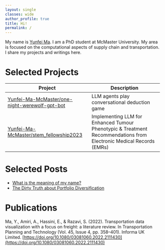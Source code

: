 ```yaml
---
layout: single
classes: wide
author_profile: true
title: Hi!
permalink: /
---
```


My name is [Yunfei Ma](/posts/yunfei-ma-meaning). I am a PhD student at McMaster University. My area is focused on the computational aspects of supply chain and transportation. I share my projects and writings here.


# Selected Projects

| Project                                                                                                                  | Description                                                                                                                |
|---------------------------------------------------------------------------------------------------------------------------|----------------------------------------------------------------------------------------------------------------------------|
| [Yunfei-Ma-McMaster/one-night-werewolf-gpt-bot](https://github.com/Yunfei-Ma-McMaster/one-night-werewolf-gpt-bot)                                                                                                 | LLM agents play conversational deduction game                                                                              |
| [Yunfei-Ma-McMaster/stem_fellowship2023](https://github.com/Yunfei-Ma-McMaster/stem_fellowship2023)                                                                                                        |Implementing LLM for Enhanced Tumour Phenotypic & Treatment Recommendations from Electronic Medical Records (EMRs)          |

# Selected Posts

- [What is the meaning of my name?](/posts/yunfei-ma-meaning)
- [The Dirty Truth about Portfolio Diversification](/posts/diversification)

# Publications
Ma, Y., Amiri, A., Hassini, E., & Razavi, S. (2022). Transportation data visualization with a focus on freight: a literature review. In Transportation Planning and Technology (Vol. 45, Issue 4, pp. 358–401). Informa UK Limited. [https://doi.org/10.1080/03081060.2022.2111430](https://doi.org/10.1080/03081060.2022.2111430)
